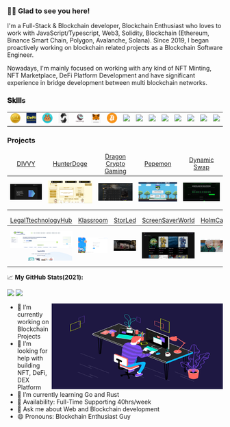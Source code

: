 ### 👨👩 Glad to see you here! &nbsp;

I'm a Full-Stack & Blockchain developer, Blockchain Enthusiast who loves to work with JavaScript/Typescript, Web3, Solidity, Blockchain (Ethereum, Binance Smart Chain, Polygon, Avalanche, Solana). Since 2019, I began proactively working on blockchain related projects as a Blockchain Software Engineer.

Nowadays, I'm mainly focused on working with any kind of NFT Minting, NFT Marketplace, DeFi Platform Development and have significant experience in bridge development between multi blockchain networks.

### 𝐒𝐤𝐢𝐥𝐥s
<table>
  <tr>
      <td><img src="https://github.com/kroim/profile/blob/master/icons/icon_nft.png?raw=true" width="200"></td>
      <td><img src="https://github.com/kroim/profile/blob/master/icons/icon_defi.png?raw=true" width="200"></td>
      <td><img src="https://github.com/kroim/profile/blob/master/icons/icon_pancake.png?raw=true" width="200"></td>
      <td><img src="https://github.com/kroim/profile/blob/master/icons/icon_solidity.png?raw=true" width="200"></td>
      <td><img src="https://github.com/kroim/profile/blob/master/icons/icon_truffle.png?raw=true" width="200"></td>
      <td><img src="https://github.com/kroim/profile/blob/master/icons/icon_metamask.png?raw=true" width="200"></td>
      <td><img src="https://github.com/kroim/profile/blob/master/icons/icon_bitcoin.png?raw=true" width="200"></td>
      <td><img src="https://cdn.iconscout.com/icon/free/png-128/javascript-1174950.png" width="200"></td>
      <td><img src="https://cdn.iconscout.com/icon/free/png-128/node-1174925.png" width="200"></td>
      <td><img src="https://cdn.iconscout.com/icon/free/png-128/react-1175109.png" width="200"></td>
      <td><img src="https://cdn.iconscout.com/icon/free/png-128/vue-282497.png" width="200"></td>
      <td><img src="https://cdn.iconscout.com/icon/free/png-64/angular-226066.png" width="200"></td>
      <td><img src="https://cdn.iconscout.com/icon/free/png-64/html5-42-1175210.png" width="200"></td>
      <td><img src="https://cdn.iconscout.com/icon/free/png-64/css3-10-1175238.png" width="200"></td>
      <td><img src="https://cdn.iconscout.com/icon/free/png-64/php-28-226043.png" width="200"></td>
  </tr>  
</table>


### Projects
<table>
    <thead align="center">
        <tr>
            <td><a href="https://divvy.bet/">DIVVY</a></td>
            <td><a href="https://app.hunterdoge.com/">HunterDoge</a></td>
            <td><a href="https://aurum.dragoncrypto.io/">Dragon Crypto Gaming</a></td>
            <td><a href="https://pepemon.world/">Pepemon</a></td>           
            <td><a href="https://dynamicswap.exchange/">Dynamic Swap</a></td>
        </tr>
    </thead>
    <tbody>
        <tr>
            <td>
                <a href="https://divvy.bet/">
                    <img src="divvy.png" width="200">
                </a>
            </td>  
            <td>
                <a href="https://app.hunterdoge.com/">
                    <img src="hunterdoge.png" width="200" style="margin:8px auto">
                </a>
            </td>
            <td>
                <a href="https://aurum.dragoncrypto.io/">
                    <img src="dcau.png" width="200" style="margin:8px auto">
                </a>
            </td>
            <td>
                <a href="https://pepemon.world/">
                    <img src="pepemon.png" width="200" style="margin:8px auto;">
                </a>
            </td>           
            <td>
              <a href="https://dynamicswap.exchange/">
                  <img src="pdo.png" width="200">
              </a>
            </td>
        </tr>
  </tbody>
</table>
<table>
  <thead align="center">
      <tr>
          <td><a href="https://legaltechnologyhub.com/">LegalTtechnologyHub</a></td>
          <td><a href="https://klassroom.co/">Klassroom</a></td>       
          <td><a href="https://www.storeled.fr/">StorLed</a></td>    
          <td><a href="https://www.screensaver.world/">ScreenSaverWorld</a></td>      
          <td><a href="https://holmcare.com/">HolmCare</a></td>
      </tr>
  </thead>
  <tbody>
    <tr>
        <td>
            <a href="https://legaltechnologyhub.com/">
                <img src="legal.png" width="200" style="margin:8px auto">
            </a>
        </td>
        <td>
            <a href="https://klassroom.co/">
                <img src="klassboard.png" width="200" style="margin:8px auto;">
            </a>
        </td>           
        <td>
            <a href="https://www.storeled.fr/">
                <img src="storeled.png" width="200">
            </a>
        </td>
        <td>
            <a href="https://www.screensaver.world/">
                <img src="screensaver.png" width="200" style="margin:8px auto;">
            </a>
        </td> 
        <td>
            <a href="https://holmcare.com/">
                <img src="holmcare.png" width="200">
            </a>
        </td>                      
    </tr>
  </tbody>
</table>

📈 **My GitHub Stats(2021):**

<p>
  <img height="180em" src="https://github-readme-stats.vercel.app/api?username=figaro27&theme=tokyonight&show_icons=true&hide_border=true&&count_private=true&include_all_commits=true" />
  <img height="180em" src="https://github-readme-stats.vercel.app/api/top-langs/?username=figaro27&theme=tokyonight&show_icons=true&hide_border=true&layout=compact&langs_count=10&hide=hack,postscript" />
</p>



<img align="right" alt="GIF" src="https://github.com/ClusterH/ClusterH/blob/master/dev.gif?raw=true" width="400" height="200" />

- 🔭 I’m currently working on Blockchain Projects
- 🤔 I’m looking for help with building NFT, DeFi, DEX Platform
- 🌱 I’m currently learning Go and Rust
- 🚀 Availability: Full-Time Supporting 40hrs/week
- 💬 Ask me about Web and Blockchain development
- 😄 Pronouns: Blockchain Enthusiast Guy

